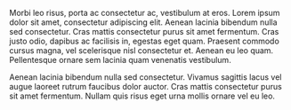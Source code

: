 Morbi leo risus, porta ac consectetur ac, vestibulum at eros. Lorem ipsum dolor sit amet, consectetur adipiscing elit. Aenean lacinia bibendum nulla sed consectetur. Cras mattis consectetur purus sit amet fermentum. Cras justo odio, dapibus ac facilisis in, egestas eget quam. Praesent commodo cursus magna, vel scelerisque nisl consectetur et. Aenean eu leo quam. Pellentesque ornare sem lacinia quam venenatis vestibulum.

Aenean lacinia bibendum nulla sed consectetur. Vivamus sagittis lacus vel augue laoreet rutrum faucibus dolor auctor. Cras mattis consectetur purus sit amet fermentum. Nullam quis risus eget urna mollis ornare vel eu leo.
